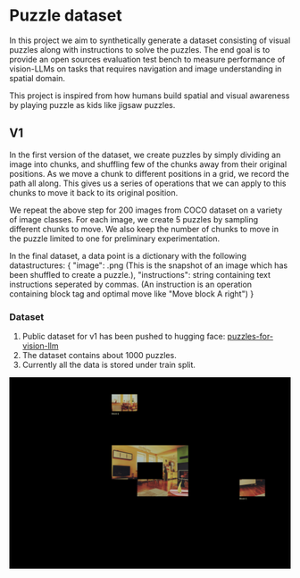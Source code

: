 # Puzzle dataset
In this project we aim to synthetically generate a dataset consisting of visual puzzles along with instructions to solve the puzzles. The end goal is to provide an open sources evaluation test bench to measure performance of vision-LLMs on tasks that requires navigation and image understanding in spatial domain.

This project is inspired from how humans build spatial and visual awareness by playing puzzle as kids like jigsaw puzzles.

## V1
In the first version of the dataset, we create puzzles by simply dividing an image into chunks, and shuffling few of the chunks away from their original positions. As we move a chunk to different positions in a grid, we record the path all along. This gives us a series of operations that we can apply to this chunks to move it back to its original position.

We repeat the above step for 200 images from COCO dataset on a variety of image classes. For each image, we create 5 puzzles by sampling different chunks to move. We also keep the number of chunks to move in the puzzle limited to one for preliminary experimentation.

In the final dataset, a data point is a dictionary with the following datastructures:
{
    "image": .png
    (This is the snapshot of an image which has been shuffled to create a puzzle.),
    "instructions": string containing text instructions seperated by commas.
    (An instruction is an operation containing block tag and optimal move like "Move block A right")
}

### Dataset
1. Public dataset for v1 has been pushed to hugging face: [puzzles-for-vision-llm ](https://huggingface.co/datasets/Harshnigm/puzzles-for-vision-llm)
2. The dataset contains about 1000 puzzles. 
3. Currently all the data is stored under train split.



![Example GIF](https://github.com/Harshnigam6/puzzle_llm_dataset_generation/blob/main/artifacts/demo_solving_puzzle.gif)


